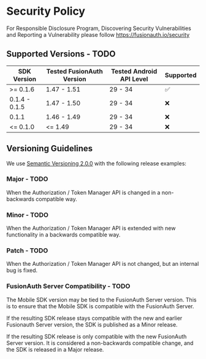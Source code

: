 # Security Policy

For Responsible Disclosure Program, Discovering Security Vulnerabilities
 and Reporting a Vulnerability please follow https://fusionauth.io/security

## Supported Versions - TODO

| SDK Version   | Tested FusionAuth Version | Tested Android API Level | Supported          |
|---------------|---------------------------|--------------------------|--------------------|
| \>= 0.1.6     | 1.47 - 1.51               | 29 - 34                  | :white_check_mark: |
| 0.1.4 - 0.1.5 | 1.47 - 1.50               | 29 - 34                  | :x:                |
| 0.1.1         | 1.46 - 1.49               | 29 - 34                  | :x:                |
| \<= 0.1.0     | \<= 1.49                  | 29 - 34                  | :x:                |

## Versioning Guidelines

We use [Semantic Versioning 2.0.0](https://semver.org/) with the following release examples:

### Major - TODO

When the Authorization / Token Manager API is changed in a non-backwards compatible way.

### Minor - TODO

When the Authorization / Token Manager API is extended with new functionality in a backwards compatible way.

### Patch - TODO

When the Authorization / Token Manager API is not changed, but an internal bug is fixed.

### FusionAuth Server Compatibility - TODO

The Mobile SDK version may be tied to the FusionAuth Server version. This is to ensure that the Mobile SDK is compatible with the FusionAuth Server. 

If the resulting SDK release stays compatible with the new and earlier Fusionauth Server version, the SDK is published as a Minor release. 

If the resulting SDK release is only compatible with the new FusionAuth Server version. It is considered a non-backwards compatible change, and the SDK is released in a Major release.
